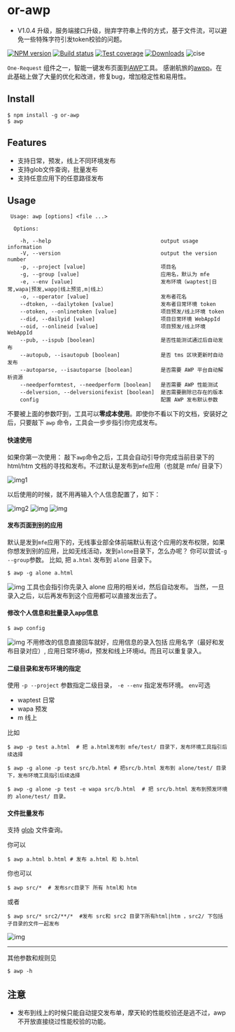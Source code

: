 # or-awp

+ V1.0.4 升级，服务端接口升级，抛弃字符串上传的方式，基于文件流，可以避免一些特殊字符引发token校验的问题。



[![NPM version][npm-image]][npm-url]
[![Build status][travis-image]][travis-url]
[![Test coverage][coveralls-image]][coveralls-url]
[![Downloads][downloads-image]][downloads-url]
![cise](http://cise.alibaba-inc.com/task/68878/status.svg)

[npm-image]: https://img.shields.io/npm/v/or-awp.svg?style=flat-square
[npm-url]: https://npmjs.org/package/or-awp
[travis-image]: https://img.shields.io/travis/hongru/or.awp.svg?style=flat-square
[travis-url]: https://travis-ci.org/hongru/or.awp
[coveralls-image]: https://img.shields.io/coveralls/hongru/or.awp.svg?style=flat-square
[coveralls-url]: https://coveralls.io/r/hongru/or.awp
[downloads-image]: http://img.shields.io/npm/dm/or-awp.svg?style=flat-square
[downloads-url]: https://npmjs.org/package/or-awp

`One-Request` 组件之一，智能一键发布页面到[AWP](http://h5.taobao.org)工具。
感谢航旅的[awpp](http://gitlab.alibaba-inc.com/trip-tools/awpp/tree/master)。在此基础上做了大量的优化和改进，修复bug，增加稳定性和易用性。

## Install
```
$ npm install -g or-awp
$ awp
```

## Features

+ 支持日常，预发，线上不同环境发布
+ 支持glob文件查询，批量发布
+ 支持任意应用下的任意路径发布

## Usage

```
 Usage: awp [options] <file ...>

  Options:

    -h, --help                                   output usage information
    -V, --version                                output the version number
    -p, --project [value]                        项目名
    -g, --group [value]                          应用名，默认为 mfe 
    -e, --env [value]                            发布环境（waptest|日常,wapa|预发,wapp|线上预览,m|线上）
    -o, --operator [value]                       发布者花名
    --dtoken, --dailytoken [value]               发布者日常环境 token
    --otoken, --onlinetoken [value]              项目预发/线上环境 token
    --did, --dailyid [value]                     项目日常环境 WebAppId
    --oid, --onlineid [value]                    项目预发/线上环境 WebAppId
    --pub, --ispub [boolean]                     是否性能测试通过后自动发布
    --autopub, --isautopub [boolean]             是否 tms 区块更新时自动发布
    --autoparse, --isautoparse [boolean]         是否需要 AWP 平台自动解析资源
    --needperformtest, --needperform [boolean]   是否需要 AWP 性能测试
    --delversion, --delversionifexist [boolean]  是否需要删除已存在的版本
    config                                       配置 AWP 发布默认参数

```
不要被上面的参数吓到，工具可以**零成本使用**。即使你不看以下的文档，安装好之后，只要敲下 `awp` 命令，工具会一步步指引你完成发布。

#### 快速使用
如果你第一次使用：
敲下`awp`命令之后，工具会自动引导你完成当前目录下的html/htm 文档的寻找和发布。不过默认是发布到`mfe`应用（也就是 mfe/ 目录下）

![img1](http://gw.alicdn.com/tfscom/TB1msCZHXXXXXcXXXXX2fX72VXX-1214-438.png)

以后使用的时候，就不用再输入个人信息配置了，如下：

![img2](http://gw.alicdn.com/tfscom/TB1EmCWHXXXXXXnXpXX.hgN3VXX-1186-160.png)
![img](http://gw.alicdn.com/tfscom/TB1RKWYHXXXXXc2XXXXT6Xs2VXX-1184-130.png)
![img](http://gw.alicdn.com/tfscom/TB1BFGUHXXXXXckXpXX7jun1FXX-1182-216.png)

#### 发布页面到别的应用

默认是发到`mfe`应用下的，无线事业部全体前端默认有这个应用的发布权限，如果你想发到别的应用，比如无线活动，发到`alone`目录下，怎么办呢？
你可以尝试`-g --group`参数。
比如, 把 `a.html` 发布到 `alone` 目录下。
```
$ awp -g alone a.html
```
![img](http://gw.alicdn.com/tfscom/TB1W29UHXXXXXbYXpXXvFh05VXX-1192-332.png)
工具也会指引你先录入 alone 应用的相关id，然后自动发布。
当然，一旦录入之后，以后再发布到这个应用都可以直接发出去了。

#### 修改个人信息和批量录入app信息

```
$ awp config
```
![img](http://gw.alicdn.com/tfscom/TB17fOYHXXXXXXaXpXXJrJV5VXX-1192-278.png)
不用修改的信息直接回车就好，应用信息的录入包括 应用名字（最好和发布目录对应）, 应用日常环境id，预发和线上环境id。而且可以重复录入。

#### 二级目录和发布环境的指定

使用 `-p --project` 参数指定二级目录， `-e --env` 指定发布环境。
`env`可选
+ waptest 日常
+ wapa 预发
+ m 线上

比如
```
$ awp -p test a.html  # 把 a.html发布到 mfe/test/ 目录下，发布环境工具指引后续选择
```
```
$ awp -g alone -p test src/b.html # 把src/b.html 发布到 alone/test/ 目录下，发布环境工具指引后续选择
```
```
$ awp -g alone -p test -e wapa src/b.html  # 把 src/b.html 发布到预发环境的 alone/test/ 目录。
```

#### 文件批量发布
支持 [glob](https://www.npmjs.com/package/glob) 文件查询。

你可以
```
$ awp a.html b.html # 发布 a.html 和 b.html
```
你也可以
```
$ awp src/*  # 发布src目录下 所有 html和 htm
```
或者
```
$ awp src/* src2/**/*  #发布 src和 src2 目录下所有html|htm ，src2/ 下包括子目录的文件一起发布
```
![img](http://gw.alicdn.com/tfscom/TB1a.CPHXXXXXataXXXeO7Q8XXX-1196-530.png)


------------------------
其他参数和规则见 
```
$ awp -h
```

## 注意

+ 发布到线上的时候只能自动提交发布单，摩天轮的性能校验还是逃不过，awp不开放直接绕过性能校验的功能。

